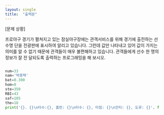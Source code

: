 ```yaml
---
layout: single
title:  "출력문"
---
```


[문제 상황]  


프로야구 경기가 펼쳐지고 있는 잠실야구장에는 관객서비스를 위해 경기에 출전하는 선수명
단을 전광판에 표시하여 알리고 있습니다. 그런데 값만 나타내고 있어 값이 가지는 의미를 알
수 없기 때문에 관객들이 매우 불편해하고 있습니다. 관객들에게 선수 한 명의 정보가 잘 전
달되도록 출력하는 프로그래밍을 해 보시오.  

~~~python

num=33
nam='박용택'
bat=0.300
hom=8
ste=350
RBI=43
saf=105
the=18
print('{}. {}\n타수:{}, 홈런: {}\n타수: {}, 타점: {}\n안타: {}, 도루: {}'. format(num, nam,bat,hom,ste,RBI,saf,the))

~~~
